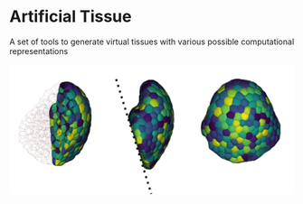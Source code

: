 # Artificial Tissue

A set of tools to generate virtual tissues with various possible computational representations

![Artificial Sepal](img/artificial_sepal.png)

